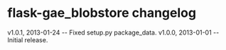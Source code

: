 flask-gae_blobstore changelog
=============================

v1.0.1, 2013-01-24 -- Fixed setup.py package_data.
v1.0.0, 2013-01-01 -- Initial release.
